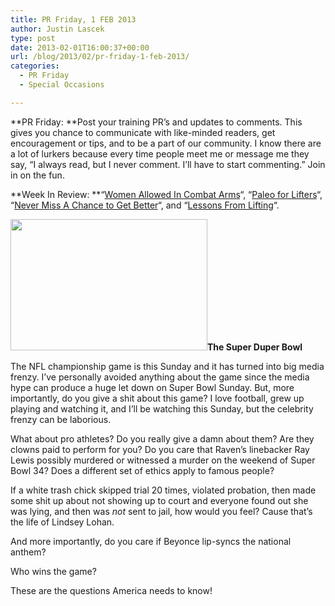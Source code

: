 ```yaml
---
title: PR Friday, 1 FEB 2013
author: Justin Lascek
type: post
date: 2013-02-01T16:00:37+00:00
url: /blog/2013/02/pr-friday-1-feb-2013/
categories:
  - PR Friday
  - Special Occasions

---
```

**PR Friday: **Post your training PR’s and updates to comments. This gives you chance to communicate with like-minded readers, get encouragement or tips, and to be a part of our community. I know there are a lot of lurkers because every time people meet me or message me they say, &#8220;I always read, but I never comment. I&#8217;ll have to start commenting.&#8221; Join in on the fun.

**Week In Review: **&#8220;<a href="/blog/2013/01/women-allowed-in-combat-arms/" target="_blank">Women Allowed In Combat Arms</a>&#8220;, &#8220;<a href="/blog/2013/01/paleo-for-lifters-sneak-peak/" target="_blank">Paleo for Lifters</a>&#8220;, &#8220;<a href="/blog/2013/01/never-miss-a-chance-to-get-better/" target="_blank">Never Miss A Chance to Get Better</a>&#8220;, and &#8220;<a href="/blog/2013/01/lessons-from-lifting/" target="_blank">Lessons From Lifting</a>&#8220;.

[<img data-attachment-id="8373" data-permalink="/blog/2013/02/pr-friday-1-feb-2013/super-bowl-match-up-set/" data-orig-file="/2013/02/super-bowl-match-up-set.jpg" data-orig-size="600,400" data-comments-opened="1" data-image-meta="{&quot;aperture&quot;:&quot;0&quot;,&quot;credit&quot;:&quot;&quot;,&quot;camera&quot;:&quot;&quot;,&quot;caption&quot;:&quot;&quot;,&quot;created_timestamp&quot;:&quot;0&quot;,&quot;copyright&quot;:&quot;&quot;,&quot;focal_length&quot;:&quot;0&quot;,&quot;iso&quot;:&quot;0&quot;,&quot;shutter_speed&quot;:&quot;0&quot;,&quot;title&quot;:&quot;&quot;}" data-image-title="super-bowl-match-up-set" data-image-description="" data-medium-file="/2013/02/super-bowl-match-up-set-200x133.jpg" data-large-file="/2013/02/super-bowl-match-up-set-450x300.jpg" class="alignright  wp-image-8373" title="super-bowl-match-up-set" src="/2013/02/super-bowl-match-up-set-450x300.jpg" alt="" width="315" height="210" srcset="/2013/02/super-bowl-match-up-set-450x300.jpg 450w, /2013/02/super-bowl-match-up-set-150x100.jpg 150w, /2013/02/super-bowl-match-up-set-200x133.jpg 200w, /2013/02/super-bowl-match-up-set.jpg 600w" sizes="(max-width: 315px) 100vw, 315px" />][1]**The Super Duper Bowl**

The NFL championship game is this Sunday and it has turned into big media frenzy. I&#8217;ve personally avoided anything about the game since the media hype can produce a huge let down on Super Bowl Sunday. But, more importantly, do you give a shit about this game? I love football, grew up playing and watching it, and I&#8217;ll be watching this Sunday, but the celebrity frenzy can be laborious.

What about pro athletes? Do you really give a damn about them? Are they clowns paid to perform for you? Do you care that Raven&#8217;s linebacker Ray Lewis possibly murdered or witnessed a murder on the weekend of Super Bowl 34? Does a different set of ethics apply to famous people?

If a white trash chick skipped trial 20 times, violated probation, then made some shit up about not showing up to court and everyone found out she was lying, and then was _not_ sent to jail, how would you feel? Cause that&#8217;s the life of Lindsey Lohan.

And more importantly, do you care if Beyonce lip-syncs the national anthem?

Who wins the game?

These are the questions America needs to know!

&nbsp;

&nbsp;

&nbsp;

 [1]: /2013/02/super-bowl-match-up-set.jpg
